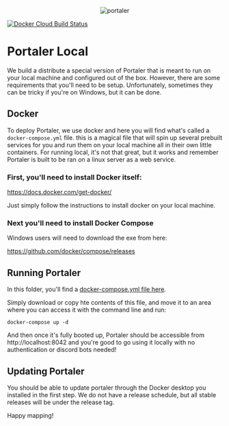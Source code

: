 <p align="center">
  <img alt="portaler" src="https://portaler.zone/portaler-github.png" />
</p>

[![Docker Cloud Build Status](https://img.shields.io/docker/cloud/build/mawburn/portaler-local?label=docker%20discord%20local&style=flat-square)](https://hub.docker.com/repository/docker/mawburn/portaler-local)

# Portaler Local

We build a distribute a special version of Portaler that is meant to run on your local machine and configured out of the box. However, there are some requirements that you'll need to be setup. Unfortunately, sometimes they can be tricky if you're on Windows, but it can be done.

## Docker

To deploy Portaler, we use docker and here you will find what's called a `docker-compose.yml` file. this is a magical file that will spin up several prebuilt services for you and run them on your local machine all in their own little containers. For running local, it's not that great, but it works and remember Portaler is built to be ran on a linux server as a web service.

### First, you'll need to install Docker itself:

https://docs.docker.com/get-docker/

Just simply follow the instructions to install docker on your local machine.

### Next you'll need to install Docker Compose

Windows users will need to download the exe from here:

https://github.com/docker/compose/releases

## Running Portaler

In this folder, you'll find a [docker-compose.yml file here](./docker-compose.yml).

Simply download or copy hte contents of this file, and move it to an area where you can access it with the command line and run:

    docker-compose up -d

And then once it's fully booted up, Portaler should be accessible from http://localhost:8042 and you're good to go using it locally with no authentication or discord bots needed!

## Updating Portaler

You should be able to update portaler through the Docker desktop you installed in the first step. We do not have a release schedule, but all stable releases will be under the release tag.

Happy mapping!
